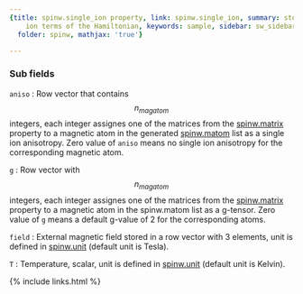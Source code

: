 ```yaml
---
{title: spinw.single_ion property, link: spinw.single_ion, summary: stores single
    ion terms of the Hamiltonian, keywords: sample, sidebar: sw_sidebar, permalink: spinw_single_ion.html,
  folder: spinw, mathjax: 'true'}

---
```

 
### Sub fields
 
`aniso`
: Row vector that contains $$n_{magatom}$$ integers, each integer
  assignes one of the matrices from the [spinw.matrix](spinw_matrix.html) property
  to a magnetic atom in the generated [spinw.matom](spinw_matom.html) list as a single
  ion anisotropy. Zero value of `aniso` means no single ion
  anisotropy for the corresponding magnetic atom.
 
`g`
: Row vector with $$n_{magatom}$$ integers, each integer
  assignes one of the matrices from the [spinw.matrix](spinw_matrix.html) property
  to a magnetic atom in the spinw.matom list as a
  g-tensor. Zero value of `g` means a default g-value of 2 for
  the corresponding atoms.
 
`field`
: External magnetic field stored in a row vector with 3 elements,
  unit is defined in [spinw.unit](spinw_unit.html) (default unit is Tesla).
 
`T`
: Temperature, scalar, unit is defined in [spinw.unit](spinw_unit.html) (default
  unit is Kelvin).
 

{% include links.html %}
